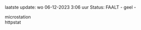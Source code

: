 laatste update: 
wo 06-12-2023  3:06   uur 
Status: FAALT - geel - 
<div class="service Y">microstation</div><div class="service G">httpstat</div>